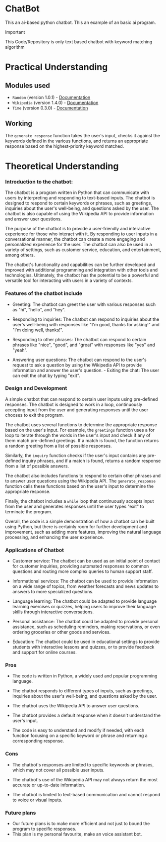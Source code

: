 # ChatBot
This an ai-based python chatbot. This an example of an basic ai program.
>[!IMPORTANT]
>This Code/Repository is only text based chatbot with keyword matching algorithm
# Practical Understanding 
## Modules used
 - `Random` (version 1.0.1) - [Documentation](https://docs.python.org/3/library/random.html)
 - `Wikipedia`  (version 1.4.0) - [Documentation](https://pypi.org/project/wikipedia/)
 - `Time`  (version 0.3.0) - [Documentation](https://docs.python.org/3/library/time.html)
 
 ## Working 
 
 The `generate_response` function takes the user's input, checks it against the keywords defined in the various functions, and returns an appropriate response based on the highest-priority keyword matched.

# Theoretical Understanding 
  ### Introduction to the chatbot:

   The chatbot is a program written in Python that can communicate with users by interpreting and responding to text-based inputs. The chatbot is designed to respond to certain keywords or phrases, such as greetings, inquiries about the user's well-being, and questions asked by the user. The chatbot is also capable of using the Wikipedia API to provide information and answer user questions.

   The purpose of the chatbot is to provide a user-friendly and interactive experience for those who interact with it. By responding to user inputs in a conversational manner, the chatbot can create a more engaging and personalized experience for the user. The chatbot can also be used in a variety of settings, such as customer service, education, and entertainment, among others.

   The chatbot's functionality and capabilities can be further developed and improved with additional programming and integration with other tools and technologies. Ultimately, the chatbot has the potential to be a powerful and versatile tool for interacting with users in a variety of contexts.

  ### Features of the chatbot include

   - Greeting: The chatbot can greet the user with various responses such as "hi", "hello", and "hey".

   - Responding to inquiries: The chatbot can respond to inquiries about the user's well-being with responses like "I'm good, thanks for asking!" and "I'm doing well, thanks!".

   - Responding to other phrases: The chatbot can respond to certain phrases like "nice", "good", and "great" with responses like "yes" and "yeah".

   - Answering user questions: The chatbot can respond to the user's request to ask a question by using the Wikipedia API to provide information and answer the user's question.
    - Exiting the chat: The user can exit the chat by typing "exit".
 ### Design and Development 

   A simple chatbot that can respond to certain user inputs using pre-defined responses. The chatbot is designed to work in a loop, continuously accepting input from the user  and generating responses until the user chooses to exit the program.

   The chatbot uses several functions to determine the appropriate response based on the user's input. For example, the `greetings` function uses a for loop to iterate through the words in the user's input and check if any of them match pre-defined greetings. If a match is found, the function returns a random greeting from a list of possible responses.

   Similarly, the `inquiry` function checks if the user's input contains any pre-defined inquiry phrases, and if a match is found, returns a random response from a list of possible answers.

   The chatbot also includes functions to respond to certain other phrases and to answer user questions using the Wikipedia API. The `generate_response` function calls these functions based on the user's input to determine the appropriate response.

   Finally, the chatbot includes a `while` loop that continuously accepts input from the user and generates responses until the user types "exit" to terminate the program.

   Overall, the code is a simple demonstration of how a chatbot can be built using Python, but there is certainly room for further development and improvement, such as  adding more features, improving the natural language processing, and enhancing the user experience.

### Applications of Chatbot

   - Customer service: The chatbot can be used as an initial point of contact for customer inquiries, providing automated responses to common questions and routing more complex queries to human support staff.

   - Informational services: The chatbot can be used to provide information on a wide range of topics, from weather forecasts and news updates to answers to more specialized questions.

   - Language learning: The chatbot could be adapted to provide language learning exercises or quizzes, helping users to improve their language skills through interactive conversations.

   - Personal assistance: The chatbot could be adapted to provide personal assistance, such as scheduling reminders, making reservations, or even ordering groceries or other goods and services.

   - Education: The chatbot could be used in educational settings to provide students with interactive lessons and quizzes, or to provide feedback and support for online courses.

 
### Pros
  - The code is written in Python, a widely used and popular programming language.
  * The chatbot responds to different types of inputs, such as greetings, inquiries about the user's well-being, and questions asked by the user.
  + The chatbot uses the Wikipedia API to answer user questions.
  - The chatbot provides a default response when it doesn't understand the user's input.
  * The code is easy to understand and modify if needed, with each function focusing on a specific keyword or phrase and returning a corresponding response.

### Cons

  - The chatbot's responses are limited to specific keywords or phrases, which may not cover all possible user inputs.
  * The chatbot's use of the Wikipedia API may not always return the most accurate or up-to-date information.
  + The chatbot is limited to text-based communication and cannot respond to voice or visual inputs.

### Future plans
 
 - Our future plans is to make more efficient and not just to bound the program to specific responses.
 - This plan is my personal favourite, make an voice assistant bot.
